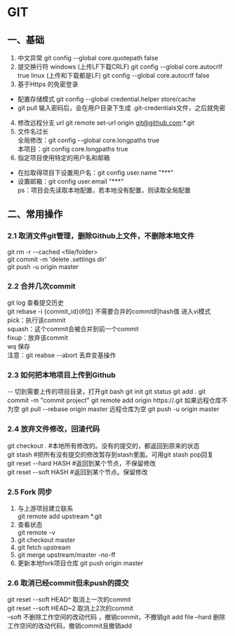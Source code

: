 # GIT
## 一、基础

1. 中文异常
git config --global core.quotepath false
2. 提交换行符
windows (上传LF下载CRLF)
git config --global core.autocrlf true
linux (上传和下载都是LF)
git config --global core.autocrlf false
3. 基于Https 的免密登录
- 配置存储模式
git config --global credential.helper store/cache
- git pull 输入密码后，会在用户目录下生成 .git-credentials文件，之后就免密
4. 修改远程分支 url
git remote set-url origin git@github.com:*.git
5. 文件名过长  
全局修改：git config --global core.longpaths true  
本项目：git config core.longpaths true
6. 指定项目使用特定的用户名和邮箱
- 在拉取得项目下设置用户名：git config user.name "***"
- 设置邮箱：git config user.email "***"  
ps：项目会先读取本地配置，若本地没有配置，则读取全局配置

## 二、常用操作
### 2.1 取消文件git管理，删除Github上文件，不删除本地文件
git rm -r --cached <file/folder>  
git commit -m 'delete .settings dir'  
git push -u origin master  
### 2.2 合并几次commit  
git log  查看提交历史  
git rebase -i {commit_id}(6位)  不需要合并的commit的hash值
进入vi模式  
pick：执行该commit  
squash：这个commit会被合并到前一个commit  
fixup：放弃该commit  
wq 保存  
注意：git reabse --abort 丢弃变基操作
### 2.3 如何把本地项目上传到Github
-- 切到需要上传的项目目录，打开git bash
git init
git status
git add .
git commit -m "commit project"
git remote add origin https://.git
如果远程仓库不为空
git pull --rebase origin master
远程仓库为空
git push -u origin master
### 2.4 放弃文件修改，回滚代码
git checkout . #本地所有修改的。没有的提交的，都返回到原来的状态  
git stash #把所有没有提交的修改暂存到stash里面。可用git stash pop回复  
git reset --hard HASH #返回到某个节点，不保留修改  
git reset --soft HASH #返回到某个节点。保留修改
### 2.5 Fork 同步
  1. 与上游项目建立联系  
  git remote add upstream *.git  
  2. 查看状态  
  git remote -v  
  3. git checkout master
  4. git fetch upstream
  5. git merge upstream/master -no-ff	
  6. 更新本地fork项目仓库
  git push origin master
### 2.6 取消已经commit但未push的提交
git reset --soft HEAD^ 取消上一次的commit  
git reset --soft HEAD~2 取消上2次的commit  
–soft
不删除工作空间的改动代码 ，撤销commit，不撤销git add file
–hard
删除工作空间的改动代码，撤销commit且撤销add

